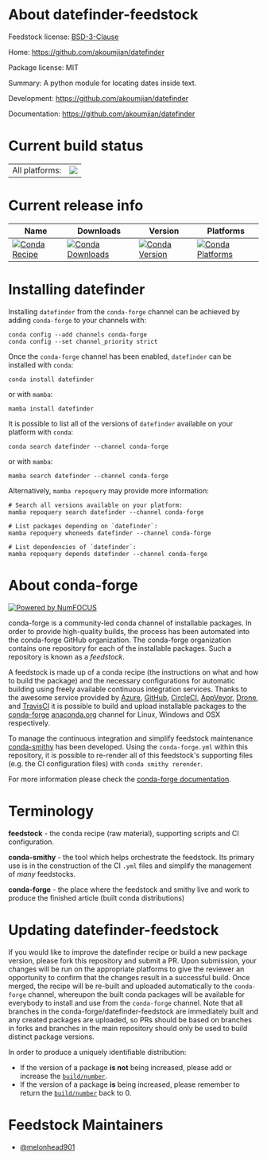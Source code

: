 About datefinder-feedstock
==========================

Feedstock license: [BSD-3-Clause](https://github.com/conda-forge/datefinder-feedstock/blob/main/LICENSE.txt)

Home: https://github.com/akoumjian/datefinder

Package license: MIT

Summary: A python module for locating dates inside text.

Development: https://github.com/akoumjian/datefinder

Documentation: https://github.com/akoumjian/datefinder

Current build status
====================


<table><tr><td>All platforms:</td>
    <td>
      <a href="https://dev.azure.com/conda-forge/feedstock-builds/_build/latest?definitionId=10426&branchName=main">
        <img src="https://dev.azure.com/conda-forge/feedstock-builds/_apis/build/status/datefinder-feedstock?branchName=main">
      </a>
    </td>
  </tr>
</table>

Current release info
====================

| Name | Downloads | Version | Platforms |
| --- | --- | --- | --- |
| [![Conda Recipe](https://img.shields.io/badge/recipe-datefinder-green.svg)](https://anaconda.org/conda-forge/datefinder) | [![Conda Downloads](https://img.shields.io/conda/dn/conda-forge/datefinder.svg)](https://anaconda.org/conda-forge/datefinder) | [![Conda Version](https://img.shields.io/conda/vn/conda-forge/datefinder.svg)](https://anaconda.org/conda-forge/datefinder) | [![Conda Platforms](https://img.shields.io/conda/pn/conda-forge/datefinder.svg)](https://anaconda.org/conda-forge/datefinder) |

Installing datefinder
=====================

Installing `datefinder` from the `conda-forge` channel can be achieved by adding `conda-forge` to your channels with:

```
conda config --add channels conda-forge
conda config --set channel_priority strict
```

Once the `conda-forge` channel has been enabled, `datefinder` can be installed with `conda`:

```
conda install datefinder
```

or with `mamba`:

```
mamba install datefinder
```

It is possible to list all of the versions of `datefinder` available on your platform with `conda`:

```
conda search datefinder --channel conda-forge
```

or with `mamba`:

```
mamba search datefinder --channel conda-forge
```

Alternatively, `mamba repoquery` may provide more information:

```
# Search all versions available on your platform:
mamba repoquery search datefinder --channel conda-forge

# List packages depending on `datefinder`:
mamba repoquery whoneeds datefinder --channel conda-forge

# List dependencies of `datefinder`:
mamba repoquery depends datefinder --channel conda-forge
```


About conda-forge
=================

[![Powered by
NumFOCUS](https://img.shields.io/badge/powered%20by-NumFOCUS-orange.svg?style=flat&colorA=E1523D&colorB=007D8A)](https://numfocus.org)

conda-forge is a community-led conda channel of installable packages.
In order to provide high-quality builds, the process has been automated into the
conda-forge GitHub organization. The conda-forge organization contains one repository
for each of the installable packages. Such a repository is known as a *feedstock*.

A feedstock is made up of a conda recipe (the instructions on what and how to build
the package) and the necessary configurations for automatic building using freely
available continuous integration services. Thanks to the awesome service provided by
[Azure](https://azure.microsoft.com/en-us/services/devops/), [GitHub](https://github.com/),
[CircleCI](https://circleci.com/), [AppVeyor](https://www.appveyor.com/),
[Drone](https://cloud.drone.io/welcome), and [TravisCI](https://travis-ci.com/)
it is possible to build and upload installable packages to the
[conda-forge](https://anaconda.org/conda-forge) [anaconda.org](https://anaconda.org/)
channel for Linux, Windows and OSX respectively.

To manage the continuous integration and simplify feedstock maintenance
[conda-smithy](https://github.com/conda-forge/conda-smithy) has been developed.
Using the ``conda-forge.yml`` within this repository, it is possible to re-render all of
this feedstock's supporting files (e.g. the CI configuration files) with ``conda smithy rerender``.

For more information please check the [conda-forge documentation](https://conda-forge.org/docs/).

Terminology
===========

**feedstock** - the conda recipe (raw material), supporting scripts and CI configuration.

**conda-smithy** - the tool which helps orchestrate the feedstock.
                   Its primary use is in the construction of the CI ``.yml`` files
                   and simplify the management of *many* feedstocks.

**conda-forge** - the place where the feedstock and smithy live and work to
                  produce the finished article (built conda distributions)


Updating datefinder-feedstock
=============================

If you would like to improve the datefinder recipe or build a new
package version, please fork this repository and submit a PR. Upon submission,
your changes will be run on the appropriate platforms to give the reviewer an
opportunity to confirm that the changes result in a successful build. Once
merged, the recipe will be re-built and uploaded automatically to the
`conda-forge` channel, whereupon the built conda packages will be available for
everybody to install and use from the `conda-forge` channel.
Note that all branches in the conda-forge/datefinder-feedstock are
immediately built and any created packages are uploaded, so PRs should be based
on branches in forks and branches in the main repository should only be used to
build distinct package versions.

In order to produce a uniquely identifiable distribution:
 * If the version of a package **is not** being increased, please add or increase
   the [``build/number``](https://docs.conda.io/projects/conda-build/en/latest/resources/define-metadata.html#build-number-and-string).
 * If the version of a package **is** being increased, please remember to return
   the [``build/number``](https://docs.conda.io/projects/conda-build/en/latest/resources/define-metadata.html#build-number-and-string)
   back to 0.

Feedstock Maintainers
=====================

* [@melonhead901](https://github.com/melonhead901/)

